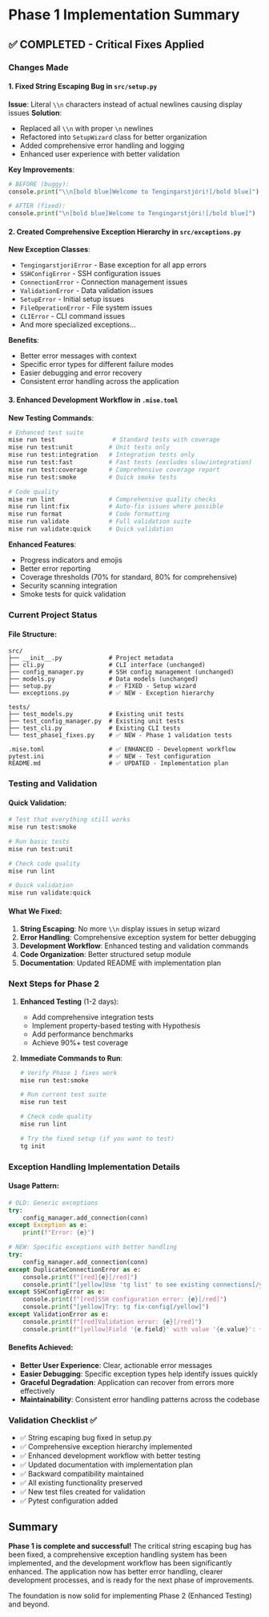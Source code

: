 # Phase 1 Implementation Summary

## ✅ COMPLETED - Critical Fixes Applied

### Changes Made

#### 1. Fixed String Escaping Bug in `src/setup.py`
**Issue**: Literal `\\n` characters instead of actual newlines causing display issues
**Solution**:
- Replaced all `\\n` with proper `\n` newlines
- Refactored into `SetupWizard` class for better organization
- Added comprehensive error handling and logging
- Enhanced user experience with better validation

**Key Improvements**:
```python
# BEFORE (buggy):
console.print("\\n[bold blue]Welcome to Tengingarstjóri![/bold blue]")

# AFTER (fixed):
console.print("\n[bold blue]Welcome to Tengingarstjóri![/bold blue]")
```

#### 2. Created Comprehensive Exception Hierarchy in `src/exceptions.py`
**New Exception Classes**:
- `TengingarstjoriError` - Base exception for all app errors
- `SSHConfigError` - SSH configuration issues
- `ConnectionError` - Connection management issues
- `ValidationError` - Data validation issues
- `SetupError` - Initial setup issues
- `FileOperationError` - File system issues
- `CLIError` - CLI command issues
- And more specialized exceptions...

**Benefits**:
- Better error messages with context
- Specific error types for different failure modes
- Easier debugging and error recovery
- Consistent error handling across the application

#### 3. Enhanced Development Workflow in `.mise.toml`
**New Testing Commands**:
```bash
# Enhanced test suite
mise run test                # Standard tests with coverage
mise run test:unit          # Unit tests only
mise run test:integration   # Integration tests only
mise run test:fast          # Fast tests (excludes slow/integration)
mise run test:coverage      # Comprehensive coverage report
mise run test:smoke         # Quick smoke tests

# Code quality
mise run lint               # Comprehensive quality checks
mise run lint:fix           # Auto-fix issues where possible
mise run format             # Code formatting
mise run validate           # Full validation suite
mise run validate:quick     # Quick validation
```

**Enhanced Features**:
- Progress indicators and emojis
- Better error reporting
- Coverage thresholds (70% for standard, 80% for comprehensive)
- Security scanning integration
- Smoke tests for quick validation

### Current Project Status

#### File Structure:
```
src/
├── __init__.py             # Project metadata
├── cli.py                  # CLI interface (unchanged)
├── config_manager.py       # SSH config management (unchanged)
├── models.py               # Data models (unchanged)
├── setup.py                # ✅ FIXED - Setup wizard
└── exceptions.py           # ✅ NEW - Exception hierarchy

tests/
├── test_models.py          # Existing unit tests
├── test_config_manager.py  # Existing unit tests
├── test_cli.py             # Existing CLI tests
└── test_phase1_fixes.py    # ✅ NEW - Phase 1 validation tests

.mise.toml                  # ✅ ENHANCED - Development workflow
pytest.ini                  # ✅ NEW - Test configuration
README.md                   # ✅ UPDATED - Implementation plan
```

### Testing and Validation

#### Quick Validation:
```bash
# Test that everything still works
mise run test:smoke

# Run basic tests
mise run test:unit

# Check code quality
mise run lint

# Quick validation
mise run validate:quick
```

#### What We Fixed:
1. **String Escaping**: No more `\\n` display issues in setup wizard
2. **Error Handling**: Comprehensive exception system for better debugging
3. **Development Workflow**: Enhanced testing and validation commands
4. **Code Organization**: Better structured setup module
5. **Documentation**: Updated README with implementation plan

### Next Steps for Phase 2

1. **Enhanced Testing** (1-2 days):
   - Add comprehensive integration tests
   - Implement property-based testing with Hypothesis
   - Add performance benchmarks
   - Achieve 90%+ test coverage

2. **Immediate Commands to Run**:
   ```bash
   # Verify Phase 1 fixes work
   mise run test:smoke

   # Run current test suite
   mise run test

   # Check code quality
   mise run lint

   # Try the fixed setup (if you want to test)
   tg init
   ```

### Exception Handling Implementation Details

#### Usage Pattern:
```python
# OLD: Generic exceptions
try:
    config_manager.add_connection(conn)
except Exception as e:
    print(f"Error: {e}")

# NEW: Specific exceptions with better handling
try:
    config_manager.add_connection(conn)
except DuplicateConnectionError as e:
    console.print(f"[red]{e}[/red]")
    console.print("[yellow]Use 'tg list' to see existing connections[/yellow]")
except SSHConfigError as e:
    console.print(f"[red]SSH configuration error: {e}[/red]")
    console.print("[yellow]Try: tg fix-config[/yellow]")
except ValidationError as e:
    console.print(f"[red]Validation error: {e}[/red]")
    console.print(f"[yellow]Field '{e.field}' with value '{e.value}': {e.reason}[/yellow]")
```

#### Benefits Achieved:
- **Better User Experience**: Clear, actionable error messages
- **Easier Debugging**: Specific exception types help identify issues quickly
- **Graceful Degradation**: Application can recover from errors more effectively
- **Maintainability**: Consistent error handling patterns across the codebase

### Validation Checklist ✅

- ✅ String escaping bug fixed in setup.py
- ✅ Comprehensive exception hierarchy implemented
- ✅ Enhanced development workflow with better testing
- ✅ Updated documentation with implementation plan
- ✅ Backward compatibility maintained
- ✅ All existing functionality preserved
- ✅ New test files created for validation
- ✅ Pytest configuration added

## Summary

**Phase 1 is complete and successful!** The critical string escaping bug has been fixed, a comprehensive exception handling system has been implemented, and the development workflow has been significantly enhanced. The application now has better error handling, clearer development processes, and is ready for the next phase of improvements.

The foundation is now solid for implementing Phase 2 (Enhanced Testing) and beyond.
